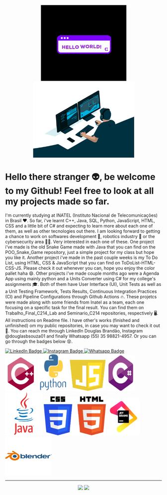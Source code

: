 <div align = "center">
<img src = "giphyhello.gif" width = "275px">
<img src = "giphy.gif" width = "325px">
</div>

# Hello there stranger 👽, be welcome to my Github! Feel free to look at all my projects made so far.
I'm currently studying at INATEL (Instituto Nacional de Telecomunicações) in Brasil ❤. So far, i've learnt C++, Java, SQL, Python, JavaScript, HTML, CSS and a little bit of C# and expecting to learn more about each one of them, as well as other tecnologies out there. 
I am looking forward to getting a chance to work on softwares development 👾, robotics industry 🤖 or the cybersecurity area 🐱‍💻. Very interested in each one of these.
One project i've made is the old Snake Game made with Java that you can find on the POO_Snake_Game repository, just a simple project for my class but hope you like it. Another project i've made in the past couple weeks is my To Do List, using HTML, CSS & JavaScript that you can find on ToDoList-HTML-CSS-JS. Please check it out whenever you can, hope you enjoy the color pallet haha 😄.
Other projects i've made couple months ago were a Agenda App using mainly python and a Units Converter using C# for my college's assignments 🎓. Both of them have User Interface (UI), Unit Tests as well as a Unit Testing Framework, Tests Results, Continuous Integration Practices (CI) and Pipeline Configurations through Github Actions 🔥. These projetcs were made along with some friends from Inatel as a team, each one focusing on a specific task for the final result. You can find them on Trabalho_Final_C214_Lab and Seminario_C214 repositories, respectively 🖥️. All instructions on Readme file.
I have other's works (finished and unfinished) om my public repositories, in case you may want to check it out 👀.
You can reach me through LinkedIn Douglas Brandão, Instagram @douglasbsouza01 and finally Whatsapp (55) 35 98821-4957. Or you can go through the badges below 😵.

<div>
<a href = "https://www.linkedin.com/in/douglas-souza-88a1b71a2/">
  <img src = "https://img.shields.io/badge/LinkedIn-0077B5?style=for-the-badge&logo=linkedin&logoColor=white" alt = "LinkedIn Badge"/>
</a>
<a href = "https://www.instagram.com/douglasbsouza01/">
  <img src = "https://img.shields.io/badge/Instagram-E4405F?style=for-the-badge&logo=instagram&logoColor=white" alt = "Instagram Badge"/>
</a>
<a href = "https://web.whatsapp.com/">
  <img src = "https://img.shields.io/badge/WhatsApp-25D366?style=for-the-badge&logo=whatsapp&logoColor=white" alt = "Whatsapp Badge"/>
</a>
</div>

<div> 
<img src = "cplusplus-original.svg" width = "100px" height = "110px">
<img src = "python-original-wordmark.svg" width = "100px" height = "120px">
<img src = "javascript.svg" width = "115px" height = "100px">
<img src = "csharp.svg" width = "90px" height = "115px">
<img src = "java-original-wordmark.svg" width = "120px" height = "140px">
<img src = "Css_Html.svg" width = "200px" height = "125px">
<img src = "jetbrains-original.svg" width = "105px" height = "120px">
<img src = "blender-original-wordmark.svg" width = "150px" height = "125px">
</div>

---

<div align = "center">
<img height = "200cm" src = "https://github-readme-stats.vercel.app/api/top-langs/?username=DouglasSouza05&show_icons=true&theme=chartreuse-dark&count_private=true"/>
<img height = "200cm" src = "https://github-readme-stats.vercel.app/api?username=DouglasSouza05&show_icons=true&theme=chartreuse-dark&count_private=true" />
</div>
